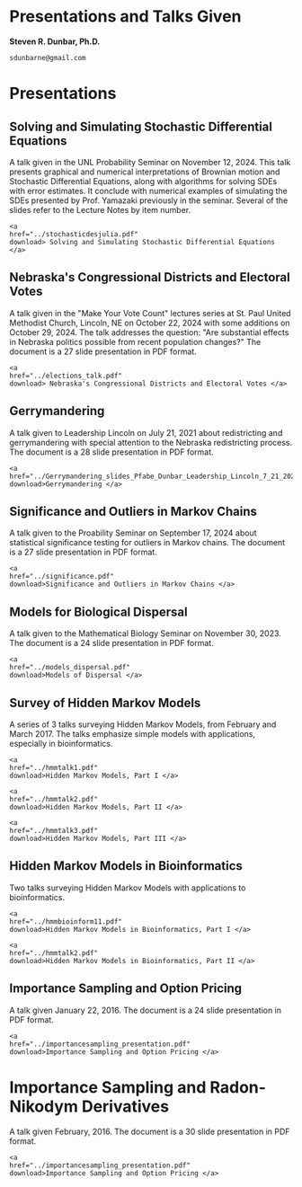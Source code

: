 Presentations and Talks Given
=============================

**Steven R. Dunbar, Ph.D.**

`sdunbarne@gmail.com`

# Presentations

## Solving and Simulating Stochastic Differential Equations

A talk given in the UNL Probability Seminar on November 12, 2024.
This talk presents graphical and numerical interpretations of Brownian
motion and Stochastic Differential Equations, along with algorithms
for solving SDEs with error estimates.  It conclude with numerical
examples of simulating the SDEs presented by Prof. Yamazaki previously
in the seminar. Several of the slides refer to the Lecture Notes by
item number.

~~~
<a
href="../stochasticdesjulia.pdf"
download> Solving and Simulating Stochastic Differential Equations </a> 
~~~

## Nebraska's Congressional Districts and Electoral Votes

A talk given in the "Make Your Vote Count" lectures series at St. Paul
United Methodist Church, Lincoln, NE on October 22, 2024 with some additions on
October 29, 2024.  The talk addresses the question: "Are substantial
effects in Nebraska politics possible from recent population changes?"
The document is a 27 slide presentation in PDF format.

~~~
<a
href="../elections_talk.pdf"
download> Nebraska's Congressional Districts and Electoral Votes </a> 
~~~

## Gerrymandering

A talk given to Leadership Lincoln on July 21, 2021 about
redistricting and gerrymandering with special attention to the
Nebraska redistricting process.  The document is a 28 slide
presentation in PDF format.

~~~
<a
href="../Gerrymandering_slides_Pfabe_Dunbar_Leadership_Lincoln_7_21_2021.pdf"
download>Gerrymandering </a> 

~~~

## Significance and Outliers in Markov Chains

A talk given to the Proability Seminar on September 17, 2024 about
statistical significance testing for outliers in Markov chains.
The document is a 27 slide presentation in PDF format.

~~~
<a
href="../significance.pdf"
download>Significance and Outliers in Markov Chains </a> 
~~~


## Models for Biological Dispersal

A talk given to the Mathematical Biology Seminar on November 30, 2023.
The document is a 24 slide presentation in PDF format.

~~~
<a
href="../models_dispersal.pdf"
download>Models of Dispersal </a> 
~~~

## Survey of Hidden Markov Models

A series of 3 talks surveying Hidden Markov Models, from February and
March 2017.  The talks emphasize simple models with applications,
especially in bioinformatics.

~~~
<a
href="../hmmtalk1.pdf"
download>Hidden Markov Models, Part I </a>
~~~  
  
~~~
<a
href="../hmmtalk2.pdf"
download>Hidden Markov Models, Part II </a>
~~~  


~~~
<a
href="../hmmtalk3.pdf"
download>Hidden Markov Models, Part III </a>
~~~  

## Hidden Markov Models in Bioinformatics

Two talks surveying Hidden Markov Models with applications
to bioinformatics.

~~~
<a
href="../hmmbioinform11.pdf"
download>Hidden Markov Models in Bioinformatics, Part I </a>
~~~  

~~~
<a
href="../hmmtalk2.pdf"
download>Hidden Markov Models in Bioinformatics, Part II </a>
~~~  

## Importance Sampling and Option Pricing

A talk given January 22, 2016.
The document is a 24 slide presentation in PDF format.

~~~
<a
href="../importancesampling_presentation.pdf"
download>Importance Sampling and Option Pricing </a> 
~~~

# Importance Sampling and Radon-Nikodym Derivatives

A talk given February, 2016.
The document is a 30 slide presentation in PDF format.

~~~
<a
href="../importancesampling_presentation.pdf"
download>Importance Sampling and Option Pricing </a> 
~~~


